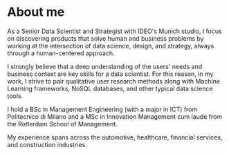 # About me
As a Senior Data Scientist and Strategist with IDEO's Munich studio, I focus on discovering products that solve human and business problems by working at the intersection of data science, design, and strategy, always through a human-centered approach.

I strongly believe that a deep understanding of the users' needs and business context are key skills for a data scientist. For this reason, in my work, I strive to pair qualitative user research methods along with Machine Learning frameworks, NoSQL databases, and other typical data science tools.

I hold a BSc in Management Engineering (with a major in ICT) from Politecnico di Milano and a MSc in Innovation Management cum laude from the Rotterdam School of Management. 

My experience spans across the automotive, healthcare, financial services, and construction industries. 
